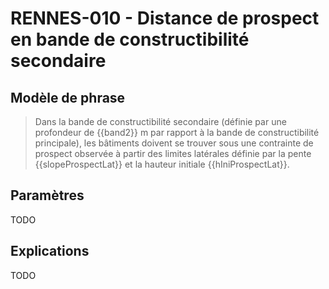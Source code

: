 # RENNES-010 - Distance de prospect en bande de constructibilité secondaire

## Modèle de phrase

>  Dans la bande de constructibilité secondaire (définie par une profondeur de {{band2}} m par rapport à la bande de constructibilité principale), 
> les bâtiments doivent se trouver sous une contrainte de prospect observée à partir des limites latérales définie par la pente {{slopeProspectLat}} 
> et la hauteur initiale {{hIniProspectLat}}.


## Paramètres 

TODO

## Explications

TODO

